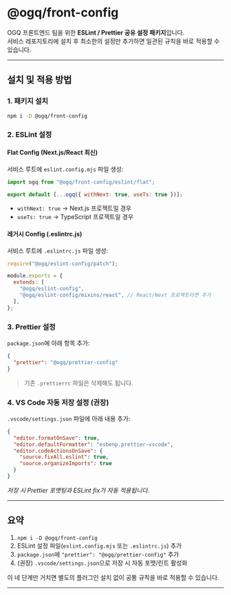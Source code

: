 # @ogq/front-config

OGQ 프론트엔드 팀을 위한 **ESLint / Prettier 공유 설정 패키지**입니다.  
서비스 레포지토리에 설치 후 최소한의 설정만 추가하면 일관된 규칙을 바로 적용할 수 있습니다.

---

## 설치 및 적용 방법

### 1. 패키지 설치

```bash
npm i -D @ogq/front-config
```

### 2. ESLint 설정

#### Flat Config (Next.js/React 최신)

서비스 루트에 `eslint.config.mjs` 파일 생성:

```js
import ogq from "@ogq/front-config/eslint/flat";

export default [...ogq({ withNext: true, useTs: true })];
```

- `withNext: true` → Next.js 프로젝트일 경우
- `useTs: true` → TypeScript 프로젝트일 경우

#### 레거시 Config (.eslintrc.js)

서비스 루트에 `.eslintrc.js` 파일 생성:

```js
require("@ogq/eslint-config/patch");

module.exports = {
  extends: [
    "@ogq/eslint-config",
    "@ogq/eslint-config/mixins/react", // React/Next 프로젝트라면 추가
  ],
};
```

### 3. Prettier 설정

`package.json`에 아래 항목 추가:

```json
{
  "prettier": "@ogq/prettier-config"
}
```

> 기존 `.prettierrc` 파일은 삭제해도 됩니다.

### 4. VS Code 자동 저장 설정 (권장)

`.vscode/settings.json` 파일에 아래 내용 추가:

```json
{
  "editor.formatOnSave": true,
  "editor.defaultFormatter": "esbenp.prettier-vscode",
  "editor.codeActionsOnSave": {
    "source.fixAll.eslint": true,
    "source.organizeImports": true
  }
}
```

_저장 시 Prettier 포맷팅과 ESLint fix가 자동 적용됩니다._

---

## 요약

1. `npm i -D @ogq/front-config`
2. ESLint 설정 파일(`eslint.config.mjs` 또는 `.eslintrc.js`) 추가
3. `package.json`에 `"prettier": "@ogq/prettier-config"` 추가
4. (권장) `.vscode/settings.json`으로 저장 시 자동 포맷/린트 활성화

이 네 단계만 거치면 별도의 플러그인 설치 없이 공통 규칙을 바로 적용할 수 있습니다.

---
